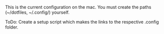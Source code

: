 This is the current configuration on the mac. You must create the paths (~/dotfiles, ~/.config/<application>) yourself.

ToDo: Create a setup script which makes the links to the respective .config folder.
